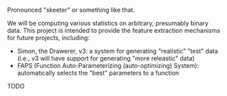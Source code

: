 Pronounced "skeeter" or something like that.

We will be computing various statistics on arbitrary, presumably binary data.
This project is intended to provide the feature extraction mechanisms for
future projects, including:
- Simon, the Drawerer, v3: a system for generating "realistic" "test" data
  (i.e., v3 will have support for generating "more releastic" data)
- FAPS (Function Auto-Parameterizing (auto-optimizing) System):
  automatically selects the "best" parameters to a function

TODO
